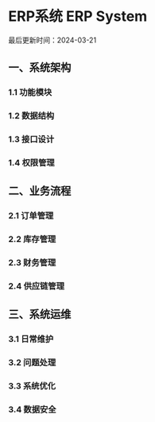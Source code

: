 # ERP系统 ERP System

最后更新时间：2024-03-21

## 一、系统架构
### 1.1 功能模块
### 1.2 数据结构
### 1.3 接口设计
### 1.4 权限管理

## 二、业务流程
### 2.1 订单管理
### 2.2 库存管理
### 2.3 财务管理
### 2.4 供应链管理

## 三、系统运维
### 3.1 日常维护
### 3.2 问题处理
### 3.3 系统优化
### 3.4 数据安全 